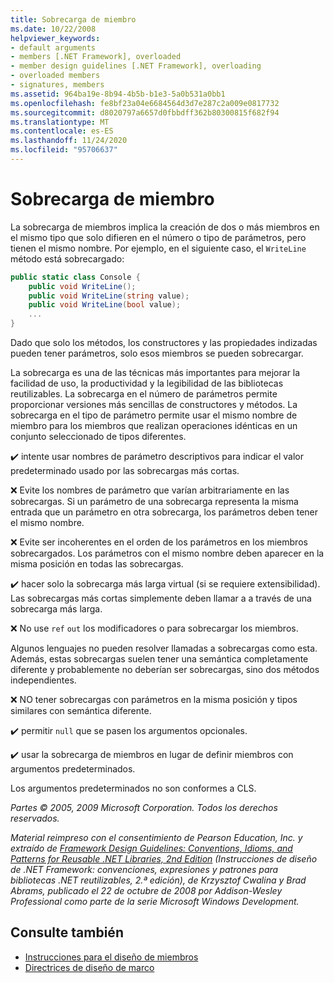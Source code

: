 ```yaml
---
title: Sobrecarga de miembro
ms.date: 10/22/2008
helpviewer_keywords:
- default arguments
- members [.NET Framework], overloaded
- member design guidelines [.NET Framework], overloading
- overloaded members
- signatures, members
ms.assetid: 964ba19e-8b94-4b5b-b1e3-5a0b531a0bb1
ms.openlocfilehash: fe8bf23a04e6684564d3d7e287c2a009e0817732
ms.sourcegitcommit: d8020797a6657d0fbbdff362b80300815f682f94
ms.translationtype: MT
ms.contentlocale: es-ES
ms.lasthandoff: 11/24/2020
ms.locfileid: "95706637"
---
```

# <a name="member-overloading"></a>Sobrecarga de miembro

La sobrecarga de miembros implica la creación de dos o más miembros en el mismo tipo que solo difieren en el número o tipo de parámetros, pero tienen el mismo nombre. Por ejemplo, en el siguiente caso, el `WriteLine` método está sobrecargado:

```csharp
public static class Console {
    public void WriteLine();
    public void WriteLine(string value);
    public void WriteLine(bool value);
    ...
}
```

 Dado que solo los métodos, los constructores y las propiedades indizadas pueden tener parámetros, solo esos miembros se pueden sobrecargar.

 La sobrecarga es una de las técnicas más importantes para mejorar la facilidad de uso, la productividad y la legibilidad de las bibliotecas reutilizables. La sobrecarga en el número de parámetros permite proporcionar versiones más sencillas de constructores y métodos. La sobrecarga en el tipo de parámetro permite usar el mismo nombre de miembro para los miembros que realizan operaciones idénticas en un conjunto seleccionado de tipos diferentes.

 ✔️ intente usar nombres de parámetro descriptivos para indicar el valor predeterminado usado por las sobrecargas más cortas.

 ❌ Evite los nombres de parámetro que varían arbitrariamente en las sobrecargas. Si un parámetro de una sobrecarga representa la misma entrada que un parámetro en otra sobrecarga, los parámetros deben tener el mismo nombre.

 ❌ Evite ser incoherentes en el orden de los parámetros en los miembros sobrecargados. Los parámetros con el mismo nombre deben aparecer en la misma posición en todas las sobrecargas.

 ✔️ hacer solo la sobrecarga más larga virtual (si se requiere extensibilidad). Las sobrecargas más cortas simplemente deben llamar a a través de una sobrecarga más larga.

 ❌ No use `ref` `out` los modificadores o para sobrecargar los miembros.

 Algunos lenguajes no pueden resolver llamadas a sobrecargas como esta. Además, estas sobrecargas suelen tener una semántica completamente diferente y probablemente no deberían ser sobrecargas, sino dos métodos independientes.

 ❌ NO tener sobrecargas con parámetros en la misma posición y tipos similares con semántica diferente.

 ✔️ permitir `null` que se pasen los argumentos opcionales.

 ✔️ usar la sobrecarga de miembros en lugar de definir miembros con argumentos predeterminados.

 Los argumentos predeterminados no son conformes a CLS.

 *Partes © 2005, 2009 Microsoft Corporation. Todos los derechos reservados.*

 *Material reimpreso con el consentimiento de Pearson Education, Inc. y extraído de [Framework Design Guidelines: Conventions, Idioms, and Patterns for Reusable .NET Libraries, 2nd Edition](https://www.informit.com/store/framework-design-guidelines-conventions-idioms-and-9780321545619) (Instrucciones de diseño de .NET Framework: convenciones, expresiones y patrones para bibliotecas .NET reutilizables, 2.ª edición), de Krzysztof Cwalina y Brad Abrams, publicado el 22 de octubre de 2008 por Addison-Wesley Professional como parte de la serie Microsoft Windows Development.*

## <a name="see-also"></a>Consulte también

- [Instrucciones para el diseño de miembros](member.md)
- [Directrices de diseño de marco](index.md)
